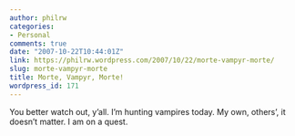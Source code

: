 ```yaml
---
author: philrw
categories:
- Personal
comments: true
date: "2007-10-22T10:44:01Z"
link: https://philrw.wordpress.com/2007/10/22/morte-vampyr-morte/
slug: morte-vampyr-morte
title: Morte, Vampyr, Morte!
wordpress_id: 171
---
```


You better watch out, y’all. I’m hunting vampires today. My own, others’, it doesn’t matter. I am on a quest.


